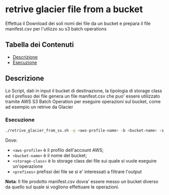 # retrive glacier file from a bucket

Effettua il Download dei soli nomi dei file da un bucket e prepara il file manifest.csv per l'utlizzo su s3 batch operations

## Tabella dei Contenuti

- [Descrizione](#descrizione)
- [Esecuzione](#esecuzione)

## Descrizione
Lo Script, dati in input il bucket di destinazione, la tipologia di storage class ed il prefisso dei file genera un file manifest.csv che puo' essere utilizzato tramite AWS S3 Batch Operation per eseguire operazioni sul bucket, come ad esempio un retrive da Glacier


### Esecuzione
```bash
./retrive_glacier_from_ss.sh -p <aws-profile-name> -b <bucket-name> -s <storage-class> -r <prefixes>
```
Dove:
- `<aws-profile>` è il profilo dell'account AWS;
- `<bucket-name>` è il nome del bucket;
- `<storage-class>` è lo storage class dei file sui quale si vuole eseguire un'operazione
- `<prefixes>` prefissi dei file se si e' interessati a filtrare l'output

**Nota**:
Il file prodotto manifest.csv dovra' essere messo un bucket diverso da quello sul quale si vogliono effettuare le operazioni.